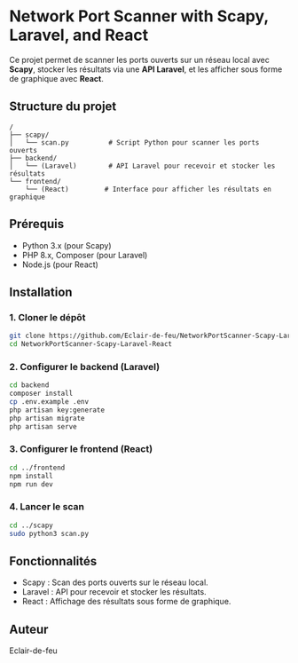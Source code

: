 # Network Port Scanner with Scapy, Laravel, and React

Ce projet permet de scanner les ports ouverts sur un réseau local avec **Scapy**, stocker les résultats via une **API Laravel**, et les afficher sous forme de graphique avec **React**.

## Structure du projet
```
/
├── scapy/
│   └── scan.py          # Script Python pour scanner les ports ouverts
├── backend/
│   └── (Laravel)        # API Laravel pour recevoir et stocker les résultats
└── frontend/
    └── (React)         # Interface pour afficher les résultats en graphique
```

## Prérequis
- Python 3.x (pour Scapy)
- PHP 8.x, Composer (pour Laravel)
- Node.js (pour React)

## Installation
### 1. Cloner le dépôt
```bash
git clone https://github.com/Eclair-de-feu/NetworkPortScanner-Scapy-Laravel-React.git
cd NetworkPortScanner-Scapy-Laravel-React
```

### 2. Configurer le backend (Laravel)
```bash
cd backend
composer install
cp .env.example .env
php artisan key:generate
php artisan migrate
php artisan serve
```

### 3. Configurer le frontend (React)
```bash
cd ../frontend
npm install
npm run dev
```

### 4. Lancer le scan
```bash
cd ../scapy
sudo python3 scan.py
```

## Fonctionnalités
- Scapy : Scan des ports ouverts sur le réseau local.
- Laravel : API pour recevoir et stocker les résultats.
- React : Affichage des résultats sous forme de graphique.

## Auteur
Eclair-de-feu